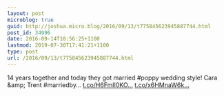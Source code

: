 ```yaml
---
layout: post
microblog: true
guid: http://joshua.micro.blog/2016/09/13/t775845623945887744.html
post_id: 34996
date: 2016-09-14T10:56:25+1100
lastmod: 2019-07-30T17:41:21+1100
type: post
url: /2016/09/13/t775845623945887744.html
---
```

14 years together and today they got married #poppy wedding style! Cara &amp;amp; Trent #marriedby… [t.co/H6FmlI0KO...](https://t.co/H6FmlI0KOh) [t.co/x6HMnaW6k...](https://t.co/x6HMnaW6kG)
